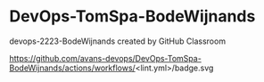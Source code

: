 # DevOps-TomSpa-BodeWijnands
devops-2223-BodeWijnands created by GitHub Classroom

https://github.com/avans-devops/DevOps-TomSpa-BodeWijnands/actions/workflows/<lint.yml>/badge.svg
